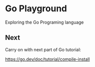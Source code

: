 
# Go Playground

Exploring the Go Programing language


## Next

Carry on with next part of Go tutorial:

https://go.dev/doc/tutorial/compile-install
